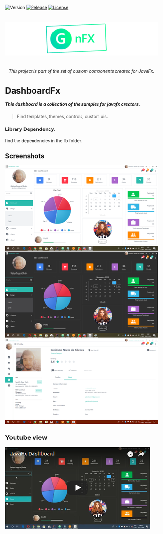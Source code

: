 

![Version](https://img.shields.io/badge/Version-1.1.0-green.svg?style=for-the-badge)
[![Release](https://img.shields.io/badge/Release-v1.0--alpha-blue.svg?style=for-the-badge)](https://github.com/Gleidson28/GNCarousel/releases/tag/1.0)
[![License](https://img.shields.io/github/license/Gleidson28/GNCarousel.svg?style=for-the-badge)](https://github.com/Gleidson28/GNCarousel/blob/master/LICENSE) 

<h1></h1>

<p align="center">
  <img src="src/logo.png"  />
</p>


<h1></h1>
<h6 align="center"> This project is part of the set of custom components created for JavaFx. </h6>

<h1></h1>

<h1> DashboardFx </h1>


<h5> This dashboard is a collection of the samples for javafx creators.</h5>

> Find templates, themes, controls, custom uis.


### Library Dependency.
#### 
find the dependencies in the lib folder. 

## Screenshots

![Guide](src/com/gn/module/media/dashlight.png)
![Guide](src/com/gn/module/media/dashdark.png)
![Guide](src/com/gn/module/media/profile.png)

    
## Youtube view   
[![Youtube link](src/com/gn/module/media/youtube.png)](https://youtu.be/hZsYU7UbWmU)
